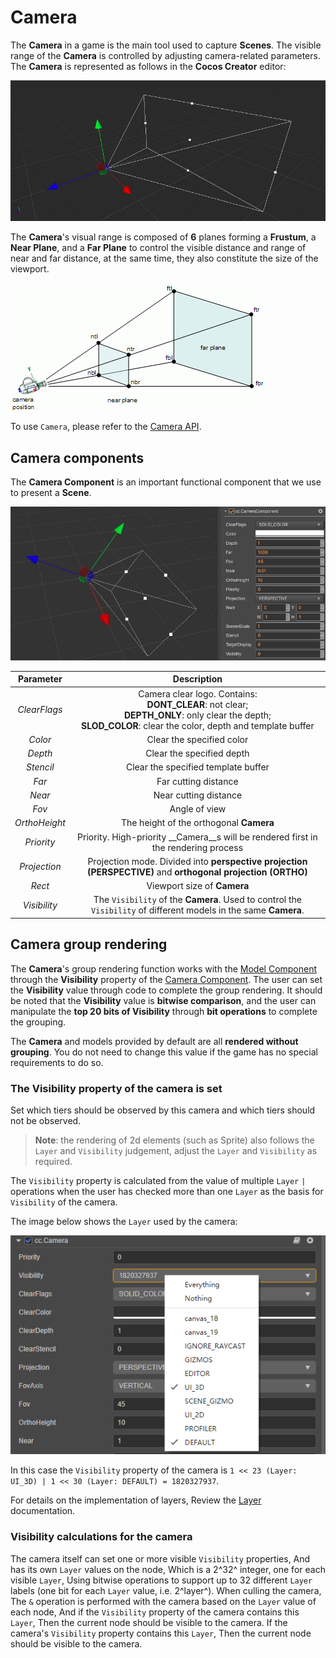 # Camera

The __Camera__ in a game is the main tool used to capture __Scenes__. The visible range of the __Camera__ is controlled by adjusting camera-related parameters. The __Camera__ is represented as follows in the __Cocos Creator__ editor:

![camera](camera/camera.jpg)

The __Camera__'s visual range is composed of __6__ planes forming a **Frustum**, a **Near Plane**, and a **Far Plane** to control the visible distance and range of near and far distance, at the same time, they also constitute the size of the viewport.

![camera view](camera/camera-view.gif)

To use `Camera`, please refer to the [Camera API](../../../api/en/classes/component_camera.camera.html).

## Camera components

The __Camera Component__ is an important functional component that we use to present a __Scene__.

![camera component](camera/camera-comp.jpg)

| Parameter | Description |
|:-------:|:---:|
| *ClearFlags* | Camera clear logo. Contains: <br> **DONT_CLEAR**: not clear; <br> **DEPTH_ONLY**: only clear the depth; <br> **SLOD_COLOR**: clear the color, depth and template buffer|
| *Color* | Clear the specified color |
| *Depth* | Clear the specified depth |
| *Stencil* | Clear the specified template buffer |
| *Far* | Far cutting distance |
| *Near* | Near cutting distance |
| *Fov* | Angle of view |
| *OrthoHeight* | The height of the orthogonal __Camera__ |
| *Priority* | Priority. High-priority __Camera__s will be rendered first in the rendering process |
| *Projection* | Projection mode. Divided into **perspective projection (PERSPECTIVE)** and **orthogonal projection (ORTHO)** |
| *Rect* | Viewport size of __Camera__ |
| *Visibility* | The `Visibility` of the __Camera__. Used to control the `Visibility` of different models in the same __Camera__. |

## Camera group rendering

The __Camera__'s group rendering function works with the [Model Component](../../engine/renderable) through the __Visibility__ property of the [Camera Component](../../editor/components/camera-component.md). The user can set the __Visibility__ value through code to complete the group rendering. It should be noted that the __Visibility__ value is **bitwise comparison**, and the user can manipulate the **top 20 bits of Visibility** through **bit operations** to complete the grouping.

The __Camera__ and models provided by default are all __rendered without grouping__. You do not need to change this value if the game has no special requirements to do so.

### The Visibility property of the camera is set

Set which tiers should be observed by this camera and which tiers should not be observed.

> **Note**: the rendering of 2d elements (such as Sprite) also follows the `Layer` and `Visibility` judgement, adjust the `Layer` and `Visibility` as required.

The `Visibility` property is calculated from the value of multiple `Layer` `|` operations when the user has checked more than one `Layer` as the basis for `Visibility` of the camera.

The image below shows the `Layer` used by the camera:

![camera visibility gizmo](camera-visibility-gizmo.png)

In this case the `Visibility` property of the camera is `1 << 23 (Layer: UI_3D) | 1 << 30 (Layer: DEFAULT) = 1820327937`.

For details on the implementation of layers, Review the [Layer](../../concepts/scene/layer.md) documentation.

### Visibility calculations for the camera

The camera itself can set one or more visible `Visibility` properties, And has its own `Layer` values on the node, Which is a 2^32^ integer, one for each visible `Layer`, Using bitwise operations to support up to 32 different `Layer` labels (one bit for each `Layer` value, i.e. 2^layer^). When culling the camera, The `&` operation is performed with the camera based on the `Layer` value of each node, And if the `Visibility` property of the camera contains this `Layer`, Then the current node should be visible to the camera. If the camera's `Visibility` property contains this ` Layer `, Then the current node should be visible to the camera.
